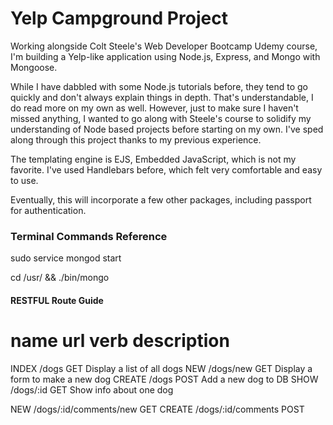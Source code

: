 # Yelp Campground Project
Working alongside Colt Steele's Web Developer Bootcamp Udemy course, I'm building a Yelp-like application using Node.js, Express, and Mongo with Mongoose.

While I have dabbled with some Node.js tutorials before, they tend to go quickly and don't always explain things in depth. That's understandable, I do read more on my own as well. However, just to make sure I haven't missed anything, I wanted to go along with Steele's course to solidify my understanding of Node based projects before starting on my own. I've sped along through this project thanks to my previous experience.

The templating engine is EJS, Embedded JavaScript, which is not my favorite. I've used Handlebars before, which felt very comfortable and easy to use.

Eventually, this will incorporate a few other packages, including passport for authentication.

### Terminal Commands Reference
sudo service mongod start

cd /usr/ && ./bin/mongo


#### RESTFUL Route Guide

name			url					verb		description
===========================================
INDEX			/dogs				GET			Display a list of all dogs
NEW				/dogs/new		GET			Display a form to make a new dog
CREATE 		/dogs				POST		Add a new dog to DB
SHOW			/dogs/:id		GET			Show info about one dog

NEW				/dogs/:id/comments/new		GET
CREATE		/dogs/:id/comments				POST